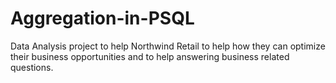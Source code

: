 # Aggregation-in-PSQL
 Data Analysis project to help Northwind Retail to help how they can optimize their business opportunities and to help answering business related questions.
